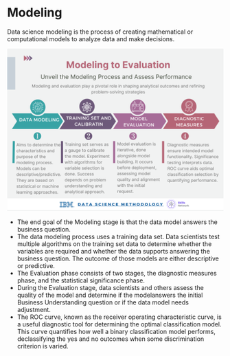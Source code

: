 # Modeling

Data science modeling is the process of creating mathematical or computational models to analyze data and make decisions.

![](./img/4%20-%20modeling%20to%20evaluation.png)

- The end goal of the Modeling stage is that the data model answers the business question.
- The data modeling process uses a training data set. Data scientists test multiple algorithms on the training set data to determine whether the variables are required and whether the data supports answering the business question. The outcome of those models are either descriptive or predictive.
- The Evaluation phase consists of two stages, the diagnostic measures phase, and the statistical significance phase.
- During the Evaluation stage, data scientists and others assess the quality of the model and determine if the modelanswers the initial Business Understanding question or if the data model needs adjustment.
- The ROC curve, known as the receiver operating characteristic curve, is a useful diagnostic tool for determining the optimal classification model. This curve quantifies how well a binary classification model performs, declassifying the yes and no outcomes when some discrimination criterion is varied.
